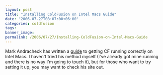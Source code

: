 ```yaml
---
layout: post
title: "Installing ColdFusion on Intel Macs Guide"
date: "2006-07-27T08:07:00+06:00"
categories: coldfusion 
tags: 
banner_image: 
permalink: /2006/07/27/Installing-ColdFusion-on-Intel-Macs-Guide
---
```


Mark Andracheck has written a <a href="http://webmages.com/cfmxIntelOSXguide.html">guide</a> to getting CF running correctly on Intel Macs. I haven't tried his method myself (I've already got mine running and there is no way I'm going to touch it), but for those who want to try setting it up, you may want to check his site out.